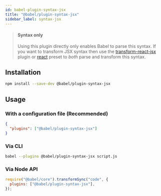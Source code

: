 ```yaml
---
id: babel-plugin-syntax-jsx
title: "@babel/plugin-syntax-jsx"
sidebar_label: syntax-jsx
---
```


> #### Syntax only
>
> Using this plugin directly only enables Babel to parse this syntax. If you want to transform JSX syntax then use the [transform-react-jsx](plugin-transform-react-jsx.md) plugin or [react](preset-react.md) preset to _both_ parse and transform this syntax.

## Installation

```sh
npm install --save-dev @babel/plugin-syntax-jsx
```

## Usage

### With a configuration file (Recommended)

```json
{
  "plugins": ["@babel/plugin-syntax-jsx"]
}
```

### Via CLI

```sh
babel --plugins @babel/plugin-syntax-jsx script.js
```

### Via Node API

```javascript
require("@babel/core").transformSync("code", {
  plugins: ["@babel/plugin-syntax-jsx"],
});
```

